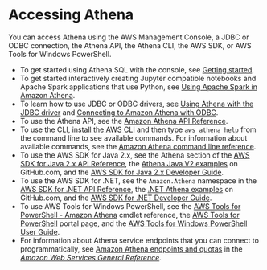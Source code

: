# Accessing Athena<a name="accessing-athena"></a>

You can access Athena using the AWS Management Console, a JDBC or ODBC connection, the Athena API, the Athena CLI, the AWS SDK, or AWS Tools for Windows PowerShell\.
+ To get started using Athena SQL with the console, see [Getting started](getting-started.md)\.
+ To get started interactively creating Jupyter compatible notebooks and Apache Spark applications that use Python, see [Using Apache Spark in Amazon Athena](notebooks-spark.md)\.
+ To learn how to use JDBC or ODBC drivers, see [Using Athena with the JDBC driver](connect-with-jdbc.md) and [Connecting to Amazon Athena with ODBC](connect-with-odbc.md)\.
+ To use the Athena API, see the [Amazon Athena API Reference](https://docs.aws.amazon.com/athena/latest/APIReference/)\.
+ To use the CLI, [install the AWS CLI](https://docs.aws.amazon.com/cli/latest/userguide/installing.html) and then type `aws athena help` from the command line to see available commands\. For information about available commands, see the [Amazon Athena command line reference](https://docs.aws.amazon.com/cli/latest/reference/athena/)\.
+ To use the AWS SDK for Java 2\.x, see the Athena section of the [AWS SDK for Java 2\.x API Reference](https://docs.aws.amazon.com/sdk-for-java/latest/reference/), the [Athena Java V2 examples](https://github.com/awsdocs/aws-doc-sdk-examples/tree/main/java/example_code/athena) on GitHub\.com, and the [AWS SDK for Java 2\.x Developer Guide](https://docs.aws.amazon.com/sdk-for-java/latest/developer-guide/)\.
+ To use the AWS SDK for \.NET, see the `Amazon.Athena` namespace in the [AWS SDK for \.NET API Reference](https://docs.aws.amazon.com/sdkfornet/v3/apidocs/items/Athena/NAthena.html), the [\.NET Athena examples](https://github.com/awsdocs/aws-doc-sdk-examples/tree/main/.dotnet/example_code_legacy/Athena) on GitHub\.com, and the [AWS SDK for \.NET Developer Guide](https://docs.aws.amazon.com/sdk-for-net/latest/developer-guide/)\.
+ To use AWS Tools for Windows PowerShell, see the [AWS Tools for PowerShell \- Amazon Athena](https://docs.aws.amazon.com/powershell/latest/reference/index.html?page=Amazon_Athena_cmdlets.html) cmdlet reference, the [AWS Tools for PowerShell](http://aws.amazon.com/powershell/) portal page, and the [AWS Tools for Windows PowerShell User Guide](https://docs.aws.amazon.com/powershell/latest/userguide/)\.
+  For information about Athena service endpoints that you can connect to programmatically, see [Amazon Athena endpoints and quotas](https://docs.aws.amazon.com/general/latest/gr/athena.html) in the *[Amazon Web Services General Reference](https://docs.aws.amazon.com/general/latest/gr/)*\.